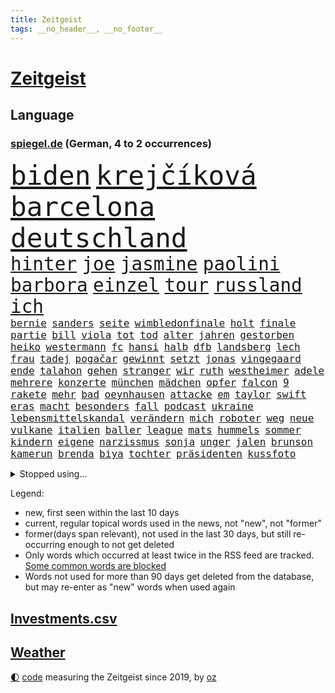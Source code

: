 ```yaml
---
title: Zeitgeist
tags: __no_header__, __no_footer__
---
```


# [Zeitgeist](https://oliz.io/zeitgeist/)

## Language

<h3><a href="https://www.spiegel.de" target="_blank">spiegel.de</a> (German, 4 to 2 occurrences)</h3>
<p style="font-family:monospace">
<span style="font-size:32pt"><a href="news_links.html#biden" class="current">biden</a></span>
<span style="font-size:32pt"><a href="news_links.html#krejčíková" class="new">krejčíková</a></span>
<span style="font-size:32pt"><a href="news_links.html#barcelona" class="current">barcelona</a></span>
<span style="font-size:32pt"><a href="news_links.html#deutschland" class="current">deutschland</a></span>
<br>
<span style="font-size:22pt"><a href="news_links.html#hinter" class="current">hinter</a></span>
<span style="font-size:22pt"><a href="news_links.html#joe" class="current">joe</a></span>
<span style="font-size:22pt"><a href="news_links.html#jasmine" class="current">jasmine</a></span>
<span style="font-size:22pt"><a href="news_links.html#paolini" class="current">paolini</a></span>
<span style="font-size:22pt"><a href="news_links.html#barbora" class="new">barbora</a></span>
<span style="font-size:22pt"><a href="news_links.html#einzel" class="current">einzel</a></span>
<span style="font-size:22pt"><a href="news_links.html#tour" class="current">tour</a></span>
<span style="font-size:22pt"><a href="news_links.html#russland" class="current">russland</a></span>
<span style="font-size:22pt"><a href="news_links.html#ich" class="current">ich</a></span>
<br>
<span style="font-size:12pt"><a href="news_links.html#bernie" class="new">bernie</a></span>
<span style="font-size:12pt"><a href="news_links.html#sanders" class="new">sanders</a></span>
<span style="font-size:12pt"><a href="news_links.html#seite" class="current">seite</a></span>
<span style="font-size:12pt"><a href="news_links.html#wimbledonfinale" class="new">wimbledonfinale</a></span>
<span style="font-size:12pt"><a href="news_links.html#holt" class="current">holt</a></span>
<span style="font-size:12pt"><a href="news_links.html#finale" class="current">finale</a></span>
<span style="font-size:12pt"><a href="news_links.html#partie" class="current">partie</a></span>
<span style="font-size:12pt"><a href="news_links.html#bill" class="current">bill</a></span>
<span style="font-size:12pt"><a href="news_links.html#viola" class="new">viola</a></span>
<span style="font-size:12pt"><a href="news_links.html#tot" class="current">tot</a></span>
<span style="font-size:12pt"><a href="news_links.html#tod" class="current">tod</a></span>
<span style="font-size:12pt"><a href="news_links.html#alter" class="current">alter</a></span>
<span style="font-size:12pt"><a href="news_links.html#jahren" class="current">jahren</a></span>
<span style="font-size:12pt"><a href="news_links.html#gestorben" class="current">gestorben</a></span>
<span style="font-size:12pt"><a href="news_links.html#heiko" class="current">heiko</a></span>
<span style="font-size:12pt"><a href="news_links.html#westermann" class="new">westermann</a></span>
<span style="font-size:12pt"><a href="news_links.html#fc" class="current">fc</a></span>
<span style="font-size:12pt"><a href="news_links.html#hansi" class="current">hansi</a></span>
<span style="font-size:12pt"><a href="news_links.html#halb" class="current">halb</a></span>
<span style="font-size:12pt"><a href="news_links.html#dfb" class="current">dfb</a></span>
<span style="font-size:12pt"><a href="news_links.html#landsberg" class="new">landsberg</a></span>
<span style="font-size:12pt"><a href="news_links.html#lech" class="current">lech</a></span>
<span style="font-size:12pt"><a href="news_links.html#frau" class="current">frau</a></span>
<span style="font-size:12pt"><a href="news_links.html#tadej" class="current">tadej</a></span>
<span style="font-size:12pt"><a href="news_links.html#pogačar" class="current">pogačar</a></span>
<span style="font-size:12pt"><a href="news_links.html#gewinnt" class="current">gewinnt</a></span>
<span style="font-size:12pt"><a href="news_links.html#setzt" class="current">setzt</a></span>
<span style="font-size:12pt"><a href="news_links.html#jonas" class="current">jonas</a></span>
<span style="font-size:12pt"><a href="news_links.html#vingegaard" class="current">vingegaard</a></span>
<span style="font-size:12pt"><a href="news_links.html#ende" class="current">ende</a></span>
<span style="font-size:12pt"><a href="news_links.html#talahon" class="new">talahon</a></span>
<span style="font-size:12pt"><a href="news_links.html#gehen" class="current">gehen</a></span>
<span style="font-size:12pt"><a href="news_links.html#stranger" class="new">stranger</a></span>
<span style="font-size:12pt"><a href="news_links.html#wir" class="current">wir</a></span>
<span style="font-size:12pt"><a href="news_links.html#ruth" class="current">ruth</a></span>
<span style="font-size:12pt"><a href="news_links.html#westheimer" class="new">westheimer</a></span>
<span style="font-size:12pt"><a href="news_links.html#adele" class="new">adele</a></span>
<span style="font-size:12pt"><a href="news_links.html#mehrere" class="current">mehrere</a></span>
<span style="font-size:12pt"><a href="news_links.html#konzerte" class="current">konzerte</a></span>
<span style="font-size:12pt"><a href="news_links.html#münchen" class="current">münchen</a></span>
<span style="font-size:12pt"><a href="news_links.html#mädchen" class="current">mädchen</a></span>
<span style="font-size:12pt"><a href="news_links.html#opfer" class="current">opfer</a></span>
<span style="font-size:12pt"><a href="news_links.html#falcon" class="new">falcon</a></span>
<span style="font-size:12pt"><a href="news_links.html#9" class="current">9</a></span>
<span style="font-size:12pt"><a href="news_links.html#rakete" class="current">rakete</a></span>
<span style="font-size:12pt"><a href="news_links.html#mehr" class="current">mehr</a></span>
<span style="font-size:12pt"><a href="news_links.html#bad" class="current">bad</a></span>
<span style="font-size:12pt"><a href="news_links.html#oeynhausen" class="current">oeynhausen</a></span>
<span style="font-size:12pt"><a href="news_links.html#attacke" class="current">attacke</a></span>
<span style="font-size:12pt"><a href="news_links.html#em" class="current">em</a></span>
<span style="font-size:12pt"><a href="news_links.html#taylor" class="current">taylor</a></span>
<span style="font-size:12pt"><a href="news_links.html#swift" class="current">swift</a></span>
<span style="font-size:12pt"><a href="news_links.html#eras" class="current">eras</a></span>
<span style="font-size:12pt"><a href="news_links.html#macht" class="current">macht</a></span>
<span style="font-size:12pt"><a href="news_links.html#besonders" class="current">besonders</a></span>
<span style="font-size:12pt"><a href="news_links.html#fall" class="current">fall</a></span>
<span style="font-size:12pt"><a href="news_links.html#podcast" class="current">podcast</a></span>
<span style="font-size:12pt"><a href="news_links.html#ukraine" class="current">ukraine</a></span>
<span style="font-size:12pt"><a href="news_links.html#lebensmittelskandal" class="new">lebensmittelskandal</a></span>
<span style="font-size:12pt"><a href="news_links.html#verändern" class="current">verändern</a></span>
<span style="font-size:12pt"><a href="news_links.html#mich" class="current">mich</a></span>
<span style="font-size:12pt"><a href="news_links.html#roboter" class="current">roboter</a></span>
<span style="font-size:12pt"><a href="news_links.html#weg" class="current">weg</a></span>
<span style="font-size:12pt"><a href="news_links.html#neue" class="current">neue</a></span>
<span style="font-size:12pt"><a href="news_links.html#vulkane" class="new">vulkane</a></span>
<span style="font-size:12pt"><a href="news_links.html#italien" class="current">italien</a></span>
<span style="font-size:12pt"><a href="news_links.html#baller" class="new">baller</a></span>
<span style="font-size:12pt"><a href="news_links.html#league" class="current">league</a></span>
<span style="font-size:12pt"><a href="news_links.html#mats" class="current">mats</a></span>
<span style="font-size:12pt"><a href="news_links.html#hummels" class="current">hummels</a></span>
<span style="font-size:12pt"><a href="news_links.html#sommer" class="current">sommer</a></span>
<span style="font-size:12pt"><a href="news_links.html#kindern" class="current">kindern</a></span>
<span style="font-size:12pt"><a href="news_links.html#eigene" class="current">eigene</a></span>
<span style="font-size:12pt"><a href="news_links.html#narzissmus" class="new">narzissmus</a></span>
<span style="font-size:12pt"><a href="news_links.html#sonja" class="current">sonja</a></span>
<span style="font-size:12pt"><a href="news_links.html#unger" class="new">unger</a></span>
<span style="font-size:12pt"><a href="news_links.html#jalen" class="new">jalen</a></span>
<span style="font-size:12pt"><a href="news_links.html#brunson" class="current">brunson</a></span>
<span style="font-size:12pt"><a href="news_links.html#kamerun" class="new">kamerun</a></span>
<span style="font-size:12pt"><a href="news_links.html#brenda" class="current">brenda</a></span>
<span style="font-size:12pt"><a href="news_links.html#biya" class="new">biya</a></span>
<span style="font-size:12pt"><a href="news_links.html#tochter" class="current">tochter</a></span>
<span style="font-size:12pt"><a href="news_links.html#präsidenten" class="current">präsidenten</a></span>
<span style="font-size:12pt"><a href="news_links.html#kussfoto" class="new">kussfoto</a></span>
</p>
<details>
<summary>Stopped using...</summary>
<p class="former" style="font-size:12pt">
gegenseitig(1361) 2015(1360) vergewaltigung(1359) bundespolizei(1358) entwicklungen(1358) kriminelle(1358) untersuchungshaft(1358) also(1357) befürchten(1357) entschädigung(1357) erteilt(1357) strengere(1357) verhaftet(1357) worauf(1357) 2019(1356) bayerische(1356) brücke(1356) kommunen(1356) rufen(1356) scheinen(1356) scheiterte(1356) schrieb(1356) schüsse(1356) szenen(1356) usaußenminister(1356) verbraucherschützer(1356) verluste(1356) wolfgang(1356) alternativen(1355) belasten(1355) gemeinde(1355) liga(1355) alarm(1354) reduziert(1354) terroristen(1354) absturz(1353) betroffenen(1353) christine(1353) fuß(1353) hsv(1353) lars(1353) super(1353) verbietet(1353) abstimmen(1352) bekam(1352) chelsea(1352) mario(1352) meldete(1352) vfl(1352) weder(1352) bewerber(1351) bieten(1351) bisherige(1351) bundespräsident(1351) debüt(1351) helfer(1351) ließen(1351) steinmeier(1351) tore(1351) vertreter(1351) angebliche(1350) ankündigung(1350) drohungen(1350) gebaut(1350) nahezu(1350) unterschiedlich(1350) augsburg(1349) weshalb(1349) 500(1348) fließt(1348) könig(1348) stattfinden(1348) wälder(1348) 2018(1347) eintracht(1347) üben(1347) aufgenommen(1346) distanziert(1346) informationen(1346) mengen(1346) nominiert(1346) siegen(1346) zivilisten(1346) berät(1345) bewährungsstrafe(1345) europäer(1345) unterricht(1345) zugelassen(1345) netzwerk(1344) genauso(1343) juristisch(1343) nord(1343) präsidentin(1341) beiträge(1340) ermittlern(1340) claudia(1339) matthias(1339) sinn(1339) führenden(1337) herz(1336) frankwalter(1334) schaffte(1334) ausgesetzt(1333) königin(1333) nationalen(1333) angehörige(1331) bundesverfassungsgericht(1329) eingeleitet(1329) umgeht(1329) reduzieren(1328) ältere(1326) vorgänger(1324) möglichkeiten(1322) beweise(1321) provoziert(1320) ämter(1320) klimaziele(1319) energie(1313) startup(1309) günther(1306) karlsruhe(1302) heizen(1296) blinken(1295) schadensersatz(1295) offener(1291) aktionen(1287) mängel(1285) berichtete(1257) investor(1179) verlag(1163) banken(1159) unfälle(1142) gestanden(1133) ausbildung(1116) kolumbien(1107) novak(1097) lebensmitteln(1091) verbunden(1078) zwingen(1078) verurteilung(1074) vegas(1064) weibliche(1057) erscheint(1055) fluten(1054) kameras(1050) befürwortet(1049) kuriose(1048) erkrankte(1040) diebe(1020) getöteten(1017) nfl(1007) tiger(1003) millionenhöhe(1001) energiekrise(981) einschätzungen(980) mond(974) oppositionsführer(973) magazin(971) methode(961) tradition(939) schloss(930) kriegs(918) marieagnes(911) symbol(908) ring(896) sankt(892) gerichte(887) entführung(883) 2014(875) westens(868) fehlverhalten(867) gestärkt(849) unmittelbar(836) erneuerbare(835) empfang(834) hochrangigen(834) kriegsbeginn(826) starkes(821) wiederaufbau(820) 48(801) ufer(797) unterliegt(778) suchte(771) 8(763) zunahme(761) kai(758) französischer(755) grundschule(747) youtube(746) jimmy(739) finde(734) wozu(733) jemals(721) extra(720) zuhause(717) verträge(713) antony(702) scheiden(700) subventionen(691) werben(689) führten(684) schickte(672) träumt(672) entkommen(671) herunter(670) banden(665) dunkle(655) ersetzt(648) verbleib(645) eingeschaltet(635) abgestimmt(625) spaltet(620) kohl(617) razzien(617) desinformation(614) befragung(604) leere(604) flugabwehr(597) general(597) human(597) suisse(592) ausgemacht(587) djokovic(569) mächtige(567) petersburg(566) colorado(562) hinnehmen(561) größeren(559) traut(559) regierende(556) überstanden(554) jerusalem(551) vergab(548) gelder(543) emotionale(538) rüstet(535) aussieht(530) muslime(529) zufällig(529) 52(514) gravierende(514) islamistischen(512) niederländischen(512) rechtsaußen(510) technologie(510) bildet(508) ausgerufen(505) aktive(500) schleswigholsteins(499) bär(498) generäle(496) lokale(495) 150000(494) loswerden(490) ministerpräsidenten(489) vereinten(485) wegner(485) ausschluss(483) instituts(482) entschlossen(476) zukünftig(476) laden(474) anlagen(472) kreuz(472) tragischen(469) jugend(468) gewartet(465) bestreiten(464) handelte(463) überwunden(463) lübeck(461) miami(461) veto(456) tätern(451) taiwans(449) linkspartei(448) italiener(442) geisel(441) kleinflugzeug(437) wärmepumpe(434) gewalttaten(433) absolute(432) ost(432) vergeltung(422) überfahren(422) bka(418) arabischen(415) gästen(415) seniorin(415) erheblich(413) gelernt(408) evakuierung(407) watch(402) kredite(399) achtjährige(391) lebensgefährlich(391) soldatinnen(391) cool(387) wirtschaftlich(384) henry(382) schlucht(381) liter(380) sächsischen(376) missstände(375) zwischenfall(371) bundesagentur(370) vorlegen(365) weile(365) weisen(362) allgäu(357) händen(357) queere(354) geschlossene(353) selbstbewusst(351) erderwärmung(350) 36(348) dfbfrauen(346) perfide(346) warmen(346) zutaten(346) klingbeil(342) arbeitslosen(340) angabe(334) realistisch(332) geglückt(329) exemplar(328) gegeneinander(328) netanyahus(328) podium(325) mittelalter(323) kanzlerpartei(322) niemanden(322) südkoreanische(321) militärhilfe(318) anlage(317) teilzeit(316) uber(315) chancenlos(314) kohleausstieg(312) rasche(312) betrachten(306) posts(304) flüsse(302) karrierecoach(301) goldenen(298) arena(297) hühner(296) probiert(291) aserbaidschan(285) jugendstrafe(283) digitaler(282) hymne(282) jahreszeit(281) erinnerungskultur(279) längerem(269) schlicht(268) besetzung(266) spektakuläre(265) einiger(264) journal(264) lahmgelegt(264) popkultur(264) 85(263) schwäbischen(263) ablehnung(261) klarheit(260) kritischen(260) 22jährige(259) vierjährige(258) veröffentlichung(255) gravierenden(254) attentat(253) erkenntnissen(251) handball(251) saarbrücken(251) götze(250) teilgenommen(249) rennstall(247) erkenntnis(245) schuf(245) angegangen(244) angeschlagen(244) ratschläge(242) hamasgeiseln(241) israelisches(241) ndr(240) rückgängig(238) wagt(238) damaskus(237) generalstaatsanwaltschaft(237) strikte(237) abschneiden(236) bundes(236) mogelpackung(236) luftangriff(234) hilfslieferungen(230) prestigeprojekt(230) raab(229) israelhamaskrieg(228) tennisprofi(228) diktatur(227) düpiert(227) solarmodule(223) aussetzen(221) 60000(220) bombardiert(220) bären(218) geräten(218) lieferkettengesetz(217) haderte(216) spendet(214) unikliniken(214) ngo(212) siegerin(212) spurensuche(212) weltraumteleskop(211) gedenkfeier(210) ostdeutschen(210) clarke(207) plane(207) regionalbahn(207) ehepaar(205) zuschauen(205) einhaltung(204) geheimnisse(204) gesinnung(204) ultimatum(204) 18jährige(203) rights(203) carlo(202) kalten(202) verspätung(202) lagarde(200) nass(200) motive(199) konservativer(193) vorfällen(193) schlimme(192) verwandeln(192) sharon(191) ehefrauen(189) riesigen(188) fortschritte(187) tennislegende(187) anhebung(185) schulz(185) islamistischer(184) mehrfamilienhaus(184) playoffs(184) reparieren(184) spruch(183) versicherung(183) brooklyn(182) aufgebaut(181) aussetzung(181) alkoholkonsum(180) wohnhausbrand(180) inhaftiert(179) spdabgeordnete(179) teppich(179) eilantrag(178) münzen(177) ausgenutzt(176) klubwm(176) wahr(176) geschildert(174) vorsitz(174) ranghohes(173) lebendig(172) normalerweise(172) whistleblower(172) berücksichtigt(171) bunker(171) göttingen(171) spencer(171) besonderes(170) muskeln(170) niedergelegt(170) präsentierte(169) verschuldet(168) hausbesitzer(167) drangen(166) françoise(166) alfred(165) herzinfarkt(165) beschädigten(164) wettkampf(164) oregon(163) geldstrafen(162) nervig(162) artillerie(161) partys(160) premierministerin(160) verbraucherzentralen(160) leichtes(159) miesen(159) ardserie(157) duolingo(157) 53jähriger(156) badenwürttembergischen(156) baltimore(156) gesundheitszustand(155) pausieren(155) umarmt(155) günstigeren(154) rückwirkend(154) voice(154) houston(153) ancelotti(151) euländern(151) route(151) uniform(151) usuniversität(151) irgendwie(150) vereinnahmung(149) kollabierten(148) dreharbeiten(147) marken(147) einigem(146) luftschlägen(146) matteo(146) verzögerungen(146) zeitweilig(146) reihenweise(144) eisbergs(143) rundfunk(142) verschlingt(142) diabetes(141) heiraten(141) landeschef(141) contest(140) eurovision(140) unerschütterliche(140) harvey(139) geantwortet(138) einzigartig(137) expertenrat(137) verdrängte(137) hagen(136) hab(135) stadtgebiet(135) benkopleite(134) montagmorgen(134) vergibt(134) ausüben(133) bundesgesundheitsminister(133) mitnehmen(133) 170(132) french(130) missbrauchte(129) staatengemeinschaft(129) vizepräsidentin(129) negativ(128) sacha(128) drogenkartelle(127) häusern(127) marathon(127) umweltaktivisten(127) bahncard(126) manfred(126) schmuck(126) sportlichen(126) jahrzehntelange(125) kulturbetrieb(125) angriffskriegs(124) geiseldrama(124) rechtspopulistischen(124) frühe(123) nsu(123) platte(123) polizeibeamte(123) ruinen(122) attraktion(121) sparer(121) treibhausgasemissionen(121) unverständnis(121) 74(120) gemeinsamer(120) oberpfalz(120) repressalien(119) knochen(118) niedergeschlagen(118) reklamiert(118) sinkenden(117) blau(116) euwahl(116) redner(116) bewundert(115) ewigkeit(115) legten(115) olympiateilnahme(115) pfiff(115) 58(114) bestellen(114) jahrestag(114) marsch(114) aufgegriffen(113) oberdorf(113) silber(113) vögel(113) geheimdiensten(112) held(112) kremlherrscher(112) north(112) datenschützer(111) heizungsgesetz(111) rihanna(111) eingestochen(110) gebildet(110) mehrheitlich(110) raffinierten(110) ausgebildet(109) thcgrenzwert(108) anteilnahme(107) katy(107) kimmel(107) kitchen(107) mexikaner(107) unschlagbar(107) ärgerte(107) einschränkung(106) europe(106) hochstapler(106) persönlichkeit(106) chiphersteller(105) fälschlicherweise(105) hansböcklerstiftung(105) rekruten(105) wählern(104) bug(103) enthüllen(103) nebraska(103) bomben(102) hessischen(102) kreativ(102) wehr(102) schlechtere(101) country(100) spitzenkandidat(100) tvinterview(100) baseballschläger(99) fehlern(99) französisches(99) rentenpaket(99) suspendiert(99) transparent(99) unerwünscht(99) abwerfen(98) kürze(98) meistern(98) offenhalten(98) schulter(98) australischen(97) bekriegen(97) fotografieren(97) irrtümlich(97) nationaler(97) ostdeutscher(97) trinkwasser(97) verdammt(97) bereitstellen(96) klaas(96) bundesstaaten(95) dürfe(95) verschärfte(95) ausbremsen(94) seniorenheim(94) verzückt(94) cybersicherheit(93) edelmetall(93) fünftes(93) leo(93) schub(93) zwangsversteigerung(93) diana(92) dianas(92) mietvertrag(92) obergrenze(92) anfällig(91) eurofighter(91) faszinierende(91) räder(91) tüfteln(91) abiturienten(90) fastfoodkette(90) geschlossenes(90) koch(90) lenkte(90) stützpunkt(90) dekret(89) fico(89) jünger(89) präsenz(89) slowakische(89) spannung(89) vorschriften(89) weltranglistenerste(89) werdende(89) äußeren(89) akademische(88) nahrung(88) ebene(87) karen(87) kates(87) malen(87) zinssenkungen(87) afderfolg(86) elektrische(86) rekonstruieren(86) riskante(86) sabrina(86) aktie(85) anstrich(85) don(85) emkader(85) irritation(85) notenbanken(85) schläge(85) strahlkraft(85) zustände(85) dreamliner(84) kühl(84) lngterminals(84) relevant(84) softdrinks(84) verbands(84) wohngebäuden(84) beschwerde(83) iga(83) jansen(83) lehrerverband(83) lehrerverbands(83) paramilitärs(83) rügen(83) zurückgezogen(83) świątek(83) 2029(82) dämpft(82) impulse(82) israelgazakonflikt(82) wehrmacht(82) anonymität(81) exkapitän(81) fußballbund(81) maas(81) sammelklage(81) südeuropa(81) vegane(81) verbrachte(81) attraktiv(80) auktion(80) compactmagazins(80) deutschlandtrikot(80) medium(80) störer(80) elefanten(79) falschparker(79) heimatland(79) katastrophenfall(79) niedrige(79) thc(79) zähneputzen(79) libyens(78) missbrauchen(78) montagmittag(78) terrorisieren(78) versteckten(78) wiesen(78) zurückschicken(78) bewusstsein(77) boykottieren(77) brückeneinsturz(77) cohen(77) entlassung(77) schiffskollision(77) set(77) solingen(77) austrian(76) erhärten(76) größtes(76) karriereziel(76) lngterminal(76) parteikollegin(76) thyssenkrupp(76) apulien(75) aufbringen(75) familienalltag(75) gesprächskanäle(75) grundschulkinder(75) irren(75) kafka(75) sicherheitslücke(75) spiegelbericht(75) university(75) adler(74) nagers(74) neuigkeiten(74) testspiel(74) bündnisse(73) benutzt(72) doro(72) erneuert(72) kollektiv(72) kommunalwahl(72) lebenslangen(72) machtübernahme(72) neunzigern(72) regional(72) schwenken(72) urheber(72) verschleppten(72) zeichnete(72) eleganz(71) gestürmt(71) instanz(71) schweröl(71) songtexte(71) stresst(71) torsten(71) traditionellen(71) transportiert(71) wehrdienst(71) aufräumarbeiten(70) baron(70) dolly(70) einschalten(70) geraldine(70) landesamt(70) neubau(70) neugebauer(70) ostküste(70) parton(70) slowakischen(70) wolke(70) anmutende(69) brände(69) deinem(69) dessau(69) naher(69) aleppo(68) bittere(68) bremse(68) formale(68) paartherapeutin(68) schnelleren(68) 68jährige(67) birgit(67) bundeswirtschaftsminister(67) erheblicher(67) gesammelt(67) günstigem(67) 74jährige(66) angetrieben(66) reservisten(66) staatsfonds(66) töchtern(66) verschwörungsideologien(66) darlegen(65) rasches(65) schriftstellers(65) vorfreude(65) familienausflug(64) geprallt(64) halmich(64) regina(64) robusten(64) caitlin(63) clark(63) formel1weltmeister(63) grundsteuer(63) kampfflugzeuge(63) profifußballer(63) wnba(63) zahlreicher(63) autobranche(62) hofften(62) jenen(62) rekrutieren(62) revolutionswächter(62) zeitfenster(62) markenrechte(61) moderation(61) staatskasse(61) steuerlich(61) windräder(61) anstoßen(60) identifizieren(60) pérez(60) bürgermeisterin(59) koordinieren(59) marschflugkörpern(59) mau(59) namensänderung(59) nützt(59) alleskönner(58) ausfall(58) bejubelt(58) bürgern(58) dreiste(58) schwimmbad(58) tippen(58) zinswende(58) abzeichen(57) beeindruckt(57) elefant(57) kriminalstatistik(57) libanesischen(57) strafprozess(57) tresor(57) verbote(57) amanal(56) gewebe(56) gräber(56) hochgradig(56) kapazität(56) mücken(56) petros(56) umweltschützer(56) verkehrspolitik(56) versklavt(56) weinstein(56) wittert(56) überflutet(56) aktivismus(55) atomreaktoren(55) gefangenenlager(55) gefüttert(55) ideal(55) niedergang(55) salvador(55) wohnort(55) championsleaguesieger(54) exakt(54) faible(54) opdenhövel(54) prosieben(54) düsseldorfer(53) geschworenen(53) halbmarathon(53) musical(53) parkplatz(53) repariert(53) treue(53) brille(52) geldbuße(52) nbaplayoffs(52) schwächt(52) engagierte(51) kürzer(51) bergab(50) frederiksen(50) mette(50) anlegen(49) anwohnern(49) bitcoinfans(49) diw(49) geldzahlungen(49) marcandré(49) prophezeit(49) rekordwert(49) stegen(49) ter(49) angeschlossen(48) gefängnisstrafen(48) kiffer(48) menschenrechtsorganisation(48) midnight(48) nachzuahmen(48) pfarrer(48) verwarnt(48) wahlrecht(48) 787(47) akten(47) einlass(47) georgiens(47) kostenpflichtigen(47) schlüsselrolle(47) tschechischen(47) wittmann(47) agententätigkeit(46) arddoku(46) erlangen(46) jobcenter(46) personalräte(46) sammelten(46) beschleunigen(45) gefühlte(45) helena(45) prototyp(45) stationierung(45) town(45) éric(45) befreite(44) deutschlandtour(44) empfing(44) enormer(44) geahndet(44) schlacht(44) veteran(44) bestrafen(43) fette(43) hochtouren(43) marius(43) spitzenkandidatin(43) verleumdung(43) versicherer(43) abkürzung(42) argumenten(42) festnehmen(42) koalitionsbruch(42) schiedsgericht(42) boomen(41) burg(41) footballprofi(41) komme(41) umweltminister(41) getränk(40) geträumt(40) sánchez(40) einstecken(39) exklusiv(39) insolvenzverfahren(39) lagune(39) modernsten(39) wahlkämpfer(39) wahlplakate(39) bloßen(38) dakota(38) dreckiger(38) durchkämmt(38) erik(38) funkstille(38) maske(38) nachbesserung(38) regensburg(38) ullrich(38) wahlkampfauftakt(38) anc(37) nachbarort(37) plakatieren(37) altersunterschieds(36) geburtenzahl(36) genesung(36) hungerstreik(36) optimiert(36) schuldspruch(36) tiefpunkte(36) weiterverkauft(36) wider(36) übel(36) emilia(35) faust(35) hitzige(35) nirgendwo(35) ushochschule(35) beirut(34) dauereinsatz(34) ehesten(34) harold(34) kompletten(34) lokalen(34) spontane(34) versunkene(34) überschwemmte(34) delikt(33) erreichten(33) euwahlkampf(33) hubble(33) schärferen(33) sponsoring(33) berüchtigten(32) boeingkrise(32) cyberangriff(32) erwärmt(32) geschichtsbild(32) nutzten(32) ruin(32) tauschen(32) 26jährige(31) friends(31) regionalliga(31) ständigen(31) tshirt(31) vollgelaufene(31) insektenforscherin(30) insidern(30) msv(30) pegel(30) realityshow(30) reul(30) schulze(30) svenja(30) vegan(30) vollzug(30) auszug(29) filtern(29) geldes(29) rekrutierung(29) weltkriegs(29) agieren(28) auszuweiten(28) dozenten(28) echtes(28) karlheinz(28) leises(28) radwege(28) schilling(28) spots(28) wärmepumpenhersteller(28) überschwemmt(28) behandeln(27) derartiger(27) hoden(27) marschieren(27) straßenrand(27) zahlungsunfähig(27) zähne(27) auswilderung(26) booten(26) cooper(26) fortschritten(26) louisa(26) schlafzimmer(26) ausbreiten(25) beantragte(25) leugnen(25) meppen(25) 1968(24) albträume(24) broadway(24) helgoland(24) kenianischen(24) lernerfolg(24) luzide(24) reaktivieren(24) schredl(24) texaner(24) wortbruch(24) zitiert(24) bewährt(23) dribblings(23) empartien(23) faszination(23) gewaltigen(23) grauzone(23) hinterfragen(23) rekordhöhe(23) stolpern(23) zerrüttet(23) dpa(22) kabeltv(22) sees(22) ehrgeiz(21) einsteigen(21) gemischt(21) illusionen(21) kriegstüchtigkeit(21) schadenersatz(21) verbündeter(21) verschiedener(21) warteten(21) angespannte(20) genehmigungen(20) gerichtsurteil(20) hochwassers(20) nähren(20) chefredakteur(19) internets(19) kommunalpolitiker(19) afddelegation(18) ausgebrannt(18) fett(18) flutschäden(18) koalitionen(18) kommunismus(18) memes(18) messerstecher(18) profifußball(18) vizepremier(18) weltberühmt(18) widerstandslos(18) zugezogen(18) absetzen(17) basel(17) dauerregen(17) hummus(17) klinikatlas(17) kolonialmacht(17) naziparolen(17) pegelstände(17) platzte(17) sexistische(17) ebenen(16) hinlegen(16) hochwassergebiet(16) motivierte(16) nachahmen(16) aminata(15) fremde(15) gegrölt(15) hochwasserlage(15) palästinensergebieten(15) bowl(14) campbell(14) fortsetzen(14) gähnende(14) herhalten(14) kompany(14) zigarette(14) adipositas(13) markierte(13) meteorologe(13) nrwinnenminister(13) seegang(13) konkurrieren(12) schädlinge(12) taxiunternehmen(12) vorwarnung(12) waffenpaket(12) abschießen(11) ausgrenzen(11) auszählungen(11) finals(11) füreinander(11) garros(11) löwen(11) marcello(11) schutzlos(11) standhaftigkeit(11) steel(11) ähnlichem(11)
</p>
</details>
<p>Legend:
<ul>
<li><span class="new">new</span>, first seen within the last 10 days</li>
<li><span class="current">current</span>, regular topical words used in the news, not "new", not "former"</li>
<li><span class="former">former(days span relevant)</span>, not used in the last 30 days, but still re-occurring enough to not get deleted</li>
<li>Only words which occurred at least twice in the RSS feed are tracked. <a href="language/filters.py">Some common words are blocked</a></li>
<li>Words not used for more than 90 days get deleted from the database, but may re-enter as "new" words when used again</li>
</ul>
</p>

## [Investments](investments.html)[.csv](investments.csv)

## [Weather](weather.html)

<footer>
<a href="javascript:toggleTheme()" class="nav">🌓</a>
<a href="https://github.com/ooz/zeitgeist">code</a> measuring the Zeitgeist since 2019, by <a href="https://oliz.io">oz</a>
</footer>
